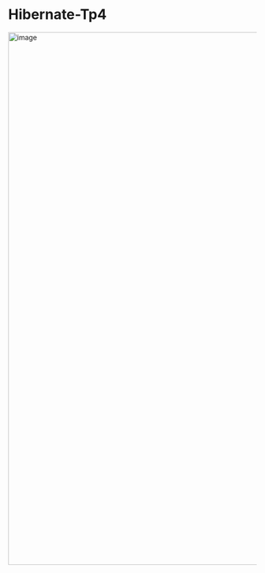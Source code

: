# Hibernate-Tp4
<img width="1920" height="1080" alt="image" src="https://github.com/user-attachments/assets/12af0042-0f12-4201-b5cf-8c1c52bb0415" />
